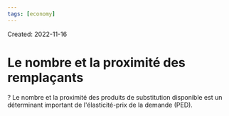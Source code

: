 ```yaml
---
tags: [economy] 
---
```

Created: 2022-11-16

# Le nombre et la proximité des remplaçants
?
Le nombre et la proximité des produits de substitution disponible est un déterminant important de l'élasticité-prix de la demande (PED).
<!--SR:!2023-03-11,70,250-->